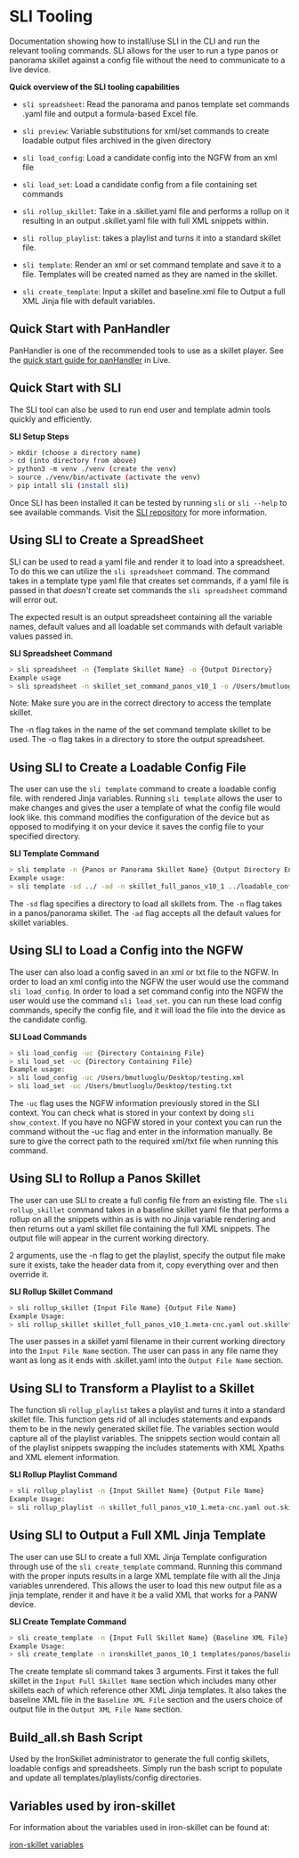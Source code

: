 # SLI Tooling
Documentation showing how to install/use SLI in the CLI 
and run the relevant tooling commands. SLI allows for the user
to run a type panos or panorama skillet against a config file
without the need to communicate to a live device.

**Quick overview of the SLI tooling capabilities**
* `sli spreadsheet`: Read the panorama and panos template set commands .yaml
    file and output a formula-based Excel file.
  
* `sli preview`: Variable substitutions for xml/set commands to create
    loadable output files archived in the given directory
  
* `sli load_config`: Load a candidate config into the NGFW 
    from an xml file

* `sli load_set`: Load a candidate config from a file containing 
    set commands
  
* `sli rollup_skillet`: Take in a .skillet.yaml file and performs a 
    rollup on it resulting in an output .skillet.yaml file with full
    XML snippets within.
  
* `sli rollup_playlist`: takes a playlist and turns it into a 
    standard skillet file.
  
* `sli template`: Render an xml or set command template and save it to a file.
    Templates will be created named as they are named in the skillet.
  
* `sli create_template`: Input a skillet and baseline.xml file to 
    Output a full XML Jinja file with default variables.
  

## Quick Start with PanHandler 
PanHandler is one of the recommended tools to use as a skillet player. 
See the [quick start guide for panHandler](https://live.paloaltonetworks.com/t5/Skillet-Tools/Install-and-Get-Started-With-Panhandler/ta-p/307916)
in Live.


## Quick Start with SLI
The SLI tool can also be used to run end user and template admin tools
quickly and efficiently.

**SLI Setup Steps**
```bash
> mkdir (choose a directory name)
> cd (into directory from above)
> python3 -m venv ./venv (create the venv)
> source ./venv/bin/activate (activate the venv)
> pip intall sli (install sli)
```

Once SLI has been installed it can be tested by running `sli` or
`sli --help` to see available commands. Visit the [SLI repository](https://gitlab.com/panw-gse/as/sli)
for more information.


## Using SLI to Create a SpreadSheet
SLI can be used to read a yaml file and render it to load into a spreadsheet.
To do this we can utilize the `sli spreadsheet` command. The command takes in
a template type yaml file that creates set commands, if a yaml file is
passed in that *doesn't* create set commands the `sli spreadsheet` command will error out.

The expected result is an output spreadsheet containing all the variable names, default values
and all loadable set commands with default variable values passed in.

**SLI Spreadsheet Command**
```bash
> sli spreadsheet -n {Template Skillet Name} -o {Output Directory}
Example usage
> sli spreadsheet -n skillet_set_command_panos_v10_1 -o /Users/bmutluoglu/Desktop/
```
Note: Make sure you are in the correct directory to access the template
skillet.

The -n flag takes in the name of the set command template skillet to be used.
The -o flag takes in a directory to store the output spreadsheet.


## Using SLI to Create a Loadable Config File
The user can use the `sli template` command to create a loadable config file.
with rendered Jinja variables. Running `sli template` allows the user to make 
changes and gives the user a template of what the config file would look like.
this command modifies the configuration of the device but as opposed to 
modifying it on your device it saves the config file to your specified directory.

**SLI Template Command**
```bash
> sli template -n {Panos or Panorama Skillet Name} {Output Directory Ending in File Name}
Example usage:
> sli template -sd ../ -ad -n skillet_full_panos_v10_1 ../loadable_configs/sample-cloud-AWS/panos
```

The `-sd` flag specifies a directory to load all skillets from. The `-n` flag takes 
in a panos/panorama skillet. The `-ad` flag accepts all the default values for 
skillet variables.


## Using SLI to Load a Config into the NGFW
The user can also load a config saved in an xml or txt file to the NGFW.
In order to load an xml config into the NGFW the user would use the
command `sli load_config`. In order to load a set command config into the
NGFW the user would use the command `sli load_set`. you can run these load 
config commands, specify the config file, and it will load the file into 
the device as the candidate config.

**SLI Load Commands**
```bash
> sli load_config -uc {Directory Containing File}
> sli load_set -uc {Directory Containing File}
Example usage:
> sli load_config -uc /Users/bmutluoglu/Desktop/testing.xml
> sli load_set -uc /Users/bmutluoglu/Desktop/testing.txt
```

The `-uc` flag uses the NGFW information previously stored in the SLI context.
You can check what is stored in your context by doing `sli show_context`. If you 
have no NGFW stored in your context you can run the command without the -uc flag
and enter in the information manually. Be sure to give the correct
path to the required xml/txt file when running this command.


## Using SLI to Rollup a Panos Skillet
The user can use SLI to create a full config file from an existing file.
The `sli rollup_skillet` command takes in a baseline skillet yaml file 
that performs a rollup on all the snippets within as is with no Jinja
variable rendering and then returns out a yaml skillet file containing
the full XML snippets. The output file will appear in the current 
working directory.

2 arguments, use the -n flag to get the playlist, specify the output file
make sure it exists, take the header data from it, copy everything over
and then override it.

**SLI Rollup Skillet Command**
```bash
> sli rollup_skillet {Input File Name} {Output File Name}
Example Usage:
> sli rollup_skillet skillet_full_panos_v10_1.meta-cnc.yaml out.skillet.yaml
```

The user passes in a skillet yaml filename in their current working
directory into the `Input File Name` section. The user can pass in
any file name they want as long as it ends with .skillet.yaml into the
`Output File Name` section.


## Using SLI to Transform a Playlist to a Skillet
The function sli `rollup_playlist` takes a playlist and turns it into a 
standard skillet file. This function gets rid of all includes statements
and expands them to be in the newly generated skillet file. The variables
section would capture all of the playlist variables. The snippets section
would contain all of the playlist snippets swapping the includes statements
with XML Xpaths and XML element information.

**SLI Rollup Playlist Command**
```bash
> sli rollup_playlist -n {Input Skillet Name} {Output File Name}
Example Usage:
> sli rollup_playlist -n skillet_full_panos_v10_1.meta-cnc.yaml out.skillet.yaml
```


## Using SLI to Output a Full XML Jinja Template
The user can use SLI to create a full XML Jinja Template configuration
through use of the `sli create_template` command. Running this command
with the proper inputs results in a large XML template file with all
the Jinja variables unrendered. This allows the user to load this
new output file as a jinja template, render it and have it be a valid
XML that works for a PANW device.

**SLI Create Template Command**
```bash
> sli create_template -n {Input Full Skillet Name} {Baseline XML File} {Output XML File Name}
Example Usage:
> sli create_template -n ironskillet_panos_10_1 templates/panos/baseline/baseline.xml out.xml
```

The create template sli command takes 3 arguments. First it takes the 
full skillet in the `Input Full Skillet Name` section which includes 
many other skillets each of which reference other XML Jinja templates.
It also takes the baseline XML file in the `Baseline XML File` section
and the users choice of output file in the `Output XML File Name` section.


## Build_all.sh Bash Script
Used by the IronSkillet administrator to generate the full config skillets,
loadable configs and spreadsheets. Simply run the bash script to populate
and update all templates/playlists/config directories.


## Variables used by iron-skillet
For information about the variables used in iron-skillet can be found at:

[iron-skillet variables](https://iron-skillet.readthedocs.io/en/docs_master/creating_loadable_configs.html#variables-list-and-descriptions)